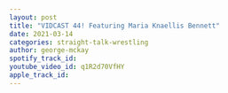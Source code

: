 ```yaml
---
layout: post
title: "VIDCAST 44! Featuring Maria Knaellis Bennett"
date: 2021-03-14
categories: straight-talk-wrestling
author: george-mckay
spotify_track_id: 
youtube_video_id: q1R2d70VfHY
apple_track_id: 
---
```

